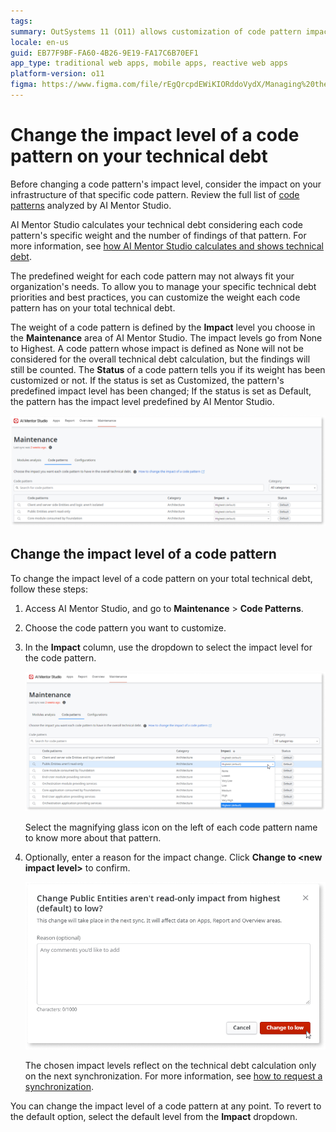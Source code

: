 ```yaml
---
tags: 
summary: OutSystems 11 (O11) allows customization of code pattern impact levels on technical debt through AI Mentor Studio.
locale: en-us
guid: EB77F9BF-FA60-4B26-9E19-FA17C6B70EF1
app_type: traditional web apps, mobile apps, reactive web apps
platform-version: o11
figma: https://www.figma.com/file/rEgQrcpdEWiKIORddoVydX/Managing%20the%20Applications%20Lifecycle?node-id=3052:321
---
```


# Change the impact level of a code pattern on your technical debt

<div class="info" markdown="1">

Before changing a code pattern's impact level, consider the impact on your infrastructure of that specific code pattern. Review the full list of [code patterns](code-patterns/ref-code-patterns.md) analyzed by AI Mentor Studio.

</div>

AI Mentor Studio calculates your technical debt considering each code pattern's specific weight and the number of findings of that pattern. For more information, see [how AI Mentor Studio calculates and shows technical debt](tech-debt-formula.md).

The predefined weight for each code pattern may not always fit your organization's needs. To allow you to manage your specific technical debt priorities and best practices, you can customize the weight each code pattern has on your total technical debt. 

The weight of a code pattern is defined by the **Impact** level you choose in the **Maintenance** area of AI Mentor Studio. The impact levels go from None to Highest. A code pattern whose impact is defined as None will not be considered for the overall technical debt calculation, but the findings will still be counted. The **Status** of a code pattern tells you if its weight has been customized or not. If the status is set as Customized, the pattern's predefined impact level has been changed; If the status is set as Default, the pattern has the impact level predefined by AI Mentor Studio.

![Screenshot of the Maintenance Patterns section in AI Mentor Studio showing various code patterns and their impact levels.](images/maintenance-patterns-ams.png "Maintenance Patterns in AI Mentor Studio")

## Change the impact level of a code pattern

To change the impact level of a code pattern on your total technical debt, follow these steps:	

1. Access AI Mentor Studio, and go to **Maintenance** > **Code Patterns**.

1. Choose the code pattern you want to customize.

1. In the **Impact** column, use the dropdown to select the impact level for the code pattern.

    ![Dropdown menu for selecting the impact level of a code pattern in AI Mentor Studio.](images/impact-levels-ams.png "Selecting Impact Levels in AI Mentor Studio")

    <div class="info" markdown="1">

    Select the magnifying glass icon on the left of each code pattern name to know more about that pattern. 

    </div>

1. Optionally, enter a reason for the impact change. Click **Change to &#60;new impact level&#62;** to confirm.

    ![Interface for changing the impact level of a code pattern with an option to enter a reason for the change in AI Mentor Studio.](images/change-impact-ams.png "Changing Impact Level of a Code Pattern")

    The chosen impact levels reflect on the technical debt calculation only on the next synchronization. For more information, see [how to request a synchronization](how-force-sync.md).

<div class="info" markdown="1">

You can change the impact level of a code pattern at any point. To revert to the default option, select the default level from the **Impact** dropdown.

</div>


